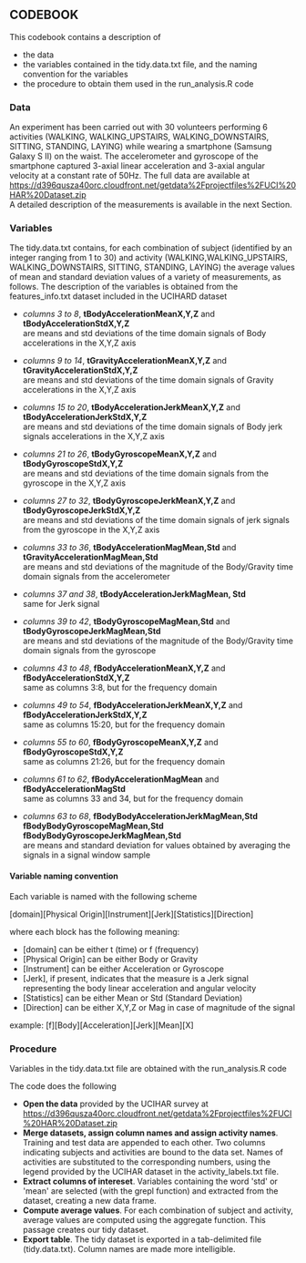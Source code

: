 ## CODEBOOK

This codebook contains a description of
* the data
* the variables contained in the tidy.data.txt file, and the naming convention for the variables
* the procedure to obtain them used in the run_analysis.R code


### Data

An experiment has been carried out with 30 volunteers performing 6
activities (WALKING, WALKING_UPSTAIRS, WALKING_DOWNSTAIRS, SITTING, STANDING, LAYING) while wearing a smartphone (Samsung Galaxy S II) on the waist. The accelerometer and gyroscope of the smartphone captured 3-axial linear acceleration and 3-axial angular velocity at a constant rate of 50Hz. The full data are available at https://d396qusza40orc.cloudfront.net/getdata%2Fprojectfiles%2FUCI%20HAR%20Dataset.zip   
A detailed description of the measurements is available in the next Section.


### Variables

The tidy.data.txt contains, for each combination of subject (identified by an integer ranging from 1 to 30) and activity (WALKING,WALKING_UPSTAIRS, WALKING_DOWNSTAIRS, SITTING, STANDING, LAYING) the average values of mean and standard deviation values of a variety of measurements, as follows. The description of the variables is obtained from the features_info.txt dataset included in the UCIHARD dataset

* _columns 3 to 8_,    **tBodyAccelerationMeanX,Y,Z** and **tBodyAccelerationStdX,Y,Z**   
are means and std deviations of the time domain signals of Body accelerations in the X,Y,Z axis

* _columns 9 to 14_,    **tGravityAccelerationMeanX,Y,Z** and **tGravityAccelerationStdX,Y,Z**	
are means and std deviations of the time domain signals of Gravity accelerations in the X,Y,Z axis

* _columns 15 to 20_,    **tBodyAccelerationJerkMeanX,Y,Z** and **tBodyAccelerationJerkStdX,Y,Z**	
are means and std deviations of the time domain signals of Body jerk signals accelerations in the X,Y,Z axis

* _columns 21 to 26_,    **tBodyGyroscopeMeanX,Y,Z** and **tBodyGyroscopeStdX,Y,Z**   
are means and std deviations of the time domain signals from the gyroscope in the X,Y,Z axis

* _columns 27 to 32_,    **tBodyGyroscopeJerkMeanX,Y,Z** and **tBodyGyroscopeJerkStdX,Y,Z**    
are means and std deviations of the time domain signals of jerk signals from the gyroscope in the X,Y,Z axis

* _columns 33 to 36_,    **tBodyAccelerationMagMean,Std** and **tGravityAccelerationMagMean,Std**		
are means and std deviations of the magnitude of the Body/Gravity time domain signals from the accelerometer

* _columns 37 and 38_,    **tBodyAccelerationJerkMagMean, Std**		
same for Jerk signal

* _columns 39 to 42_,    **tBodyGyroscopeMagMean,Std** and **tBodyGyroscopeJerkMagMean,Std**		
are means and std deviations of the magnitude of the Body/Gravity time domain signals from the gyroscope

* _columns 43 to 48_,   **fBodyAccelerationMeanX,Y,Z** and **fBodyAccelerationStdX,Y,Z**	
same as columns 3:8, but for the frequency domain

* _columns 49 to 54_,    **fBodyAccelerationJerkMeanX,Y,Z** and **fBodyAccelerationJerkStdX,Y,Z**	
same as columns 15:20, but for the frequency domain

* _columns 55 to 60_,    **fBodyGyroscopeMeanX,Y,Z** and **fBodyGyroscopeStdX,Y,Z**    
same as columns 21:26, but for the frequency domain

* _columns 61 to 62_,   **fBodyAccelerationMagMean** and **fBodyAccelerationMagStd**	
same as columns 33 and 34, but for the frequency domain

* _columns 63 to 68_,    **fBodyBodyAccelerationJerkMagMean,Std**	 **fBodyBodyGyroscopeMagMean,Std**	**fBodyBodyGyroscopeJerkMagMean,Std**	
are means and standard deviation for values obtained by averaging the signals in a signal window sample


#### Variable naming convention
Each variable is named with the following scheme

[domain][Physical Origin][Instrument][Jerk][Statistics][Direction]

where each block has the following meaning:
* [domain] can be either t (time) or f (frequency)
* [Physical Origin] can be either Body or Gravity
* [Instrument] can be either Acceleration or Gyroscope
* [Jerk], if present, indicates that the measure is a Jerk signal representing the body linear acceleration and angular velocity
* [Statistics] can be either Mean or Std (Standard Deviation)
* [Direction] can be either X,Y,Z or Mag in case of magnitude of the signal

example: [f][Body][Acceleration][Jerk][Mean][X]

### Procedure

Variables in the tidy.data.txt file are obtained with the run_analysis.R code

The code does the following

* **Open the data** provided by the UCIHAR survey at https://d396qusza40orc.cloudfront.net/getdata%2Fprojectfiles%2FUCI%20HAR%20Dataset.zip
* **Merge datasets, assign column names and assign activity names**. Training and test data are appended to each other. Two columns indicating subjects and activities are bound to the data set.
Names of activities are substituted to the corresponding numbers, using the legend provided by the UCIHAR dataset in the activity_labels.txt file.
* **Extract columns of intereset**. Variables containing the word 'std' or 'mean' are selected (with the grepl function) and extracted from the dataset, creating a new data frame.
* **Compute average values**. For each combination of subject and activity, average values are computed using the aggregate function. This passage creates our tidy dataset.
* **Export table**. The tidy dataset is exported in a tab-delimited file (tidy.data.txt). Column names are made more intelligible. 
